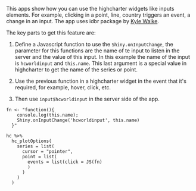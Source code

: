 This apps show how you can use the highcharter widgets like inputs elements.
For example, clicking in a point, line, country triggers
an event, a change in an input. The app uses idbr package by [Kyle Walke](http://walkerke.github.io/).

The key parts to get this feature are:

1. Define a Javascript function to use the `Shiny.onInputChange`, the parameter 
for this functions are the name of te input to listen in the server and the
value of this input. In this example the name of the input is `hcworldinput`
and `this.name`. This last argument is a special value in highcharter to get
the name of the series or point.

2. Use the previous function  in a highcharter widget in the event that it's
required, for example, hover, click, etc.

3. Then use `input$hcworldinput` in the server side of the app.

```
fn <- "function(){
    console.log(this.name);
    Shiny.onInputChange('hcworldinput', this.name)
  }"

hc %>% 
  hc_plotOptions(
    series = list(
      cursor = "pointer", 
      point = list(
        events = list(click = JS(fn)
        )
      )
    )
  )
```